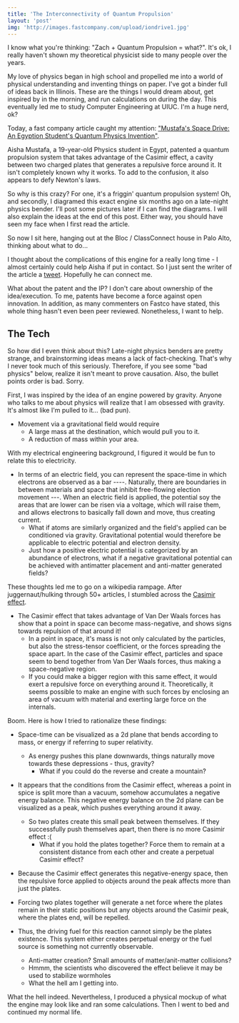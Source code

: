 ```yaml
---
title: 'The Interconnectivity of Quantum Propulsion'
layout: 'post'
img: 'http://images.fastcompany.com/upload/iondrive1.jpg'
---
```


I know what you're thinking: "Zach + Quantum Propulsion = what?". It's ok, I really haven't shown my theoretical physicist side to many people over the years.

My love of physics began in high school and propelled me into a world of physical understanding and inventing things on paper. I've got a binder full of ideas back in Illinois. These are the things I would dream about, get inspired by in the morning, and run calculations on during the day. This eventually led me to study Computer Engineering at UIUC. I'm a huge nerd, ok?

Today, a fast company article caught my attention: ["Mustafa's Space Drive: An Egyption Student's Quantum Physics Invention"](http://www.fastcompany.com/1837966/mustafas-space-drive-an-egyptian-students-quantum-physics-invention).

Aisha Mustafa, a 19-year-old Physics student in Egypt, patented a quantum propulsion system that takes advantage of the Casimir effect, a cavity between two charged plates that generates a repulsive force around it. It isn't completely known why it works. To add to the confusion, it also appears to defy Newton's laws.

So why is this crazy? For one, it's a friggin' quantum propulsion system! Oh, and secondly, I diagramed this exact engine six months ago on a late-night physics bender. I'll post some pictures later if I can find the diagrams. I will also explain the ideas at the end of this post. Either way, you should have seen my face when I first read the article.

So now I sit here, hanging out at the Bloc / ClassConnect house in Palo Alto, thinking about what to do...

I thought about the complications of this engine for a really long time - I almost certainly could help Aisha if put in contact. So I just sent the writer of the article a [tweet](https://twitter.com/zachtratar/status/206533355225890816). Hopefully he can connect me.

What about the patent and the IP? I don't care about ownership of the idea/execution. To me, patents have become a force against open innovation. In addition, as many commenters on Fastco have stated, this whole thing hasn't even been peer reviewed. Nonetheless, I want to help.

The Tech
--------

So how did I even think about this? Late-night physics benders are pretty strange, and brainstorming ideas means a lack of fact-checking. That's why I never took much of this seriously. Therefore, if you see some "bad physics" below, realize it isn't meant to prove causation. Also, the bullet points order is bad. Sorry.

First, I was inspired by the idea of an engine powered by gravity. Anyone who talks to me about physics will realize that I am obsessed with gravity. It's almost like I'm pulled to it... (bad pun).

*	Movement via a gravitational field would require
	* A large mass at the destination, which would pull you to it.
	* A reduction of mass within your area.

With my electrical engineering background, I figured it would be fun to relate this to electricity.

*	In terms of an electric field, you can represent the space-time in which electrons are observed as a bar ----. Naturally, there are boundaries in between materials and space that inhibit free-flowing election movement _-_-_-_. When an electric field is applied, the potential soy the areas that are lower can be risen via a voltage, which will raise them, and allows electrons to basically fall down and move, thus creating current.
	* What if atoms are similarly organized and the field's applied can be conditioned via gravity. Gravitational potential would therefore be applicable to electric potential and electron density.
	* Just how a positive electric potential is categorized by an abundance of electrons, what if a negative gravitational potential can be achieved with antimatter placement and anti-matter generated fields?

These thoughts led me to go on a wikipedia rampage. After juggernaut/hulking through 50+ articles, I stumbled across the [Casimir effect](http://en.wikipedia.org/wiki/Casimir_effect).

*	The Casimir effect that takes advantage of Van Der Waals forces has show that a point in space can become mass-negative, and shows signs towards repulsion of that around it!
	* In a point in space, it's mass is not only calculated by the particles, but also the stress-tensor coefficient, or the forces spreading the space apart. In the case of the Casimir effect, particles and space seem to bend together from Van Der Waals forces, thus making a space-negative region.
	* If you could make a bigger region with this same effect, it would exert a repulsive force on everything around it. Theoretically, it seems possible to make an engine with such forces by enclosing an area of vacuum with material and exerting large force on the internals.

Boom. Here is how I tried to rationalize these findings:

*	Space-time can be visualized as a 2d plane that bends according to mass, or energy if referring to super relativity.
	*	As energy pushes this plane downwards, things naturally move towards these depressions - thus, gravity?
		* What if you could do the reverse and create a mountain?

*	It appears that the conditions from the Casimir effect, whereas a point in spice is split more than a vacuum, somehow accumulates a negative energy balance. This negative energy balance on the 2d plane can be visualized as a peak, which pushes everything around it away.
	*	So two plates create this small peak between themselves. If they successfully push themselves apart, then there is no more Casimir effect :(
		* What if you hold the plates together? Force them to remain at a consistent distance from each other and create a perpetual Casimir effect?

* Because the Casimir effect generates this negative-energy space, then the repulsive force applied to objects around the peak affects more than just the plates.
* Forcing two plates together will generate a net force where the plates remain in their static positions but any objects around the Casimir peak, where the plates end, will be repelled. 
*	Thus, the driving fuel for this reaction cannot simply be the plates existence. This system either creates perpetual energy or the fuel source is something not currently observable.
	* Anti-matter creation? Small amounts of matter/anit-matter collisions?
	* Hmmm, the scientists who discovered the effect believe it may be used to stabilize wormholes
	* What the hell am I getting into.

What the hell indeed. Nevertheless, I produced a physical mockup of what the engine may look like and ran some calculations. Then I went to bed and continued my normal life.
